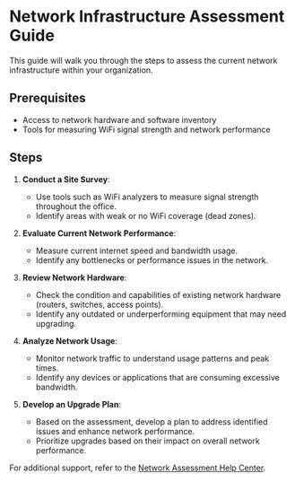 # Network Infrastructure Assessment Guide

This guide will walk you through the steps to assess the current network infrastructure within your organization.

## Prerequisites

- Access to network hardware and software inventory
- Tools for measuring WiFi signal strength and network performance

## Steps

1. **Conduct a Site Survey**:
    - Use tools such as WiFi analyzers to measure signal strength throughout the office.
    - Identify areas with weak or no WiFi coverage (dead zones).

2. **Evaluate Current Network Performance**:
    - Measure current internet speed and bandwidth usage.
    - Identify any bottlenecks or performance issues in the network.

3. **Review Network Hardware**:
    - Check the condition and capabilities of existing network hardware (routers, switches, access points).
    - Identify any outdated or underperforming equipment that may need upgrading.

4. **Analyze Network Usage**:
    - Monitor network traffic to understand usage patterns and peak times.
    - Identify any devices or applications that are consuming excessive bandwidth.

5. **Develop an Upgrade Plan**:
    - Based on the assessment, develop a plan to address identified issues and enhance network performance.
    - Prioritize upgrades based on their impact on overall network performance.

For additional support, refer to the [Network Assessment Help Center](https://help.example.com).
